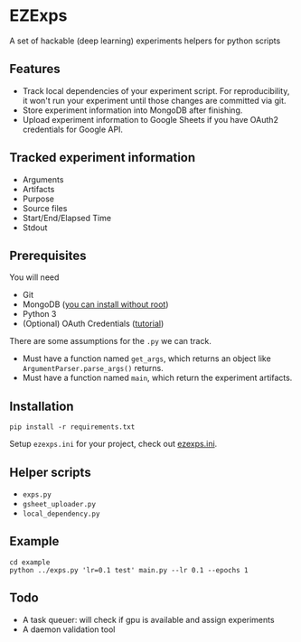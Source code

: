 # EZExps

A set of hackable (deep learning) experiments helpers for python scripts

## Features

- Track local dependencies of your experiment script. For reproducibility, it won't run your experiment until those changes are committed via git.
- Store experiment information into MongoDB after finishing.
- Upload experiment information to Google Sheets if you have OAuth2 credentials for Google API.

## Tracked experiment information

- Arguments
- Artifacts
- Purpose
- Source files
- Start/End/Elapsed Time
- Stdout

## Prerequisites

You will need

- Git
- MongoDB ([you can install without root](https://groups.google.com/forum/#!topic/mongodb-user/DUpcIkoAv88))
- Python 3
- (Optional) OAuth Credentials ([tutorial](http://gspread.readthedocs.io/en/latest/oauth2.html))

There are some assumptions for the `.py` we can track.

- Must have a function named `get_args`, which returns an object like `ArgumentParser.parse_args()` returns.
- Must have a function named `main`, which return the experiment artifacts.


## Installation

```
pip install -r requirements.txt
```

Setup `ezexps.ini` for your project, check out [ezexps.ini](example/ezexps.ini).

## Helper scripts

- `exps.py` 
- `gsheet_uploader.py`
- `local_dependency.py`

## Example

```
cd example
python ../exps.py 'lr=0.1 test' main.py --lr 0.1 --epochs 1
```

## Todo

- A task queuer: will check if gpu is available and assign experiments
- A daemon validation tool
